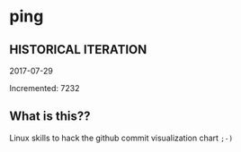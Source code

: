 # ping

## HISTORICAL ITERATION
2017-07-29

Incremented: 7232

## What is this?? 
Linux skills to hack the github commit visualization chart `;-)`
